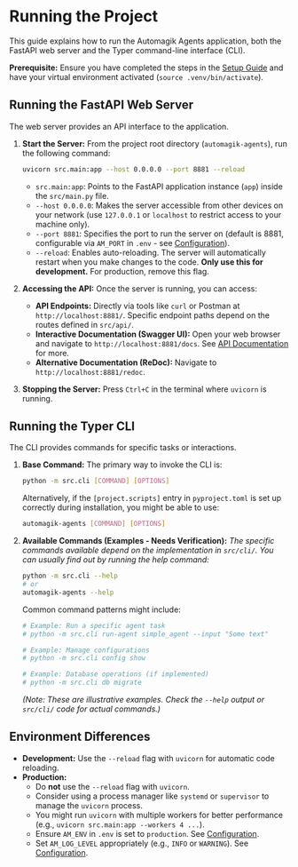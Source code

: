 # Running the Project

This guide explains how to run the Automagik Agents application, both the FastAPI web server and the Typer command-line interface (CLI).

**Prerequisite:** Ensure you have completed the steps in the [Setup Guide](./setup.md) and have your virtual environment activated (`source .venv/bin/activate`).

## Running the FastAPI Web Server

The web server provides an API interface to the application.

1.  **Start the Server:**
    From the project root directory (`automagik-agents`), run the following command:
    ```bash
    uvicorn src.main:app --host 0.0.0.0 --port 8881 --reload
    ```
    *   `src.main:app`: Points to the FastAPI application instance (`app`) inside the `src/main.py` file.
    *   `--host 0.0.0.0`: Makes the server accessible from other devices on your network (use `127.0.0.1` or `localhost` to restrict access to your machine only).
    *   `--port 8881`: Specifies the port to run the server on (default is 8881, configurable via `AM_PORT` in `.env` - see [Configuration](./configuration.md)).
    *   `--reload`: Enables auto-reloading. The server will automatically restart when you make changes to the code. **Only use this for development.** For production, remove this flag.

2.  **Accessing the API:**
    Once the server is running, you can access:
    *   **API Endpoints:** Directly via tools like `curl` or Postman at `http://localhost:8881/`. Specific endpoint paths depend on the routes defined in `src/api/`.
    *   **Interactive Documentation (Swagger UI):** Open your web browser and navigate to `http://localhost:8881/docs`. See [API Documentation](./api.md) for more.
    *   **Alternative Documentation (ReDoc):** Navigate to `http://localhost:8881/redoc`.

3.  **Stopping the Server:**
    Press `Ctrl+C` in the terminal where `uvicorn` is running.

## Running the Typer CLI

The CLI provides commands for specific tasks or interactions.

1.  **Base Command:**
    The primary way to invoke the CLI is:
    ```bash
    python -m src.cli [COMMAND] [OPTIONS]
    ```
    Alternatively, if the `[project.scripts]` entry in `pyproject.toml` is set up correctly during installation, you might be able to use:
    ```bash
    automagik-agents [COMMAND] [OPTIONS]
    ```

2.  **Available Commands (Examples - Needs Verification):**
    *The specific commands available depend on the implementation in `src/cli/`. You can usually find out by running the help command:* 
    ```bash
    python -m src.cli --help
    # or
    automagik-agents --help
    ```
    Common command patterns might include:
    ```bash
    # Example: Run a specific agent task
    # python -m src.cli run-agent simple_agent --input "Some text"
    
    # Example: Manage configurations
    # python -m src.cli config show
    
    # Example: Database operations (if implemented)
    # python -m src.cli db migrate
    ```
    *(Note: These are illustrative examples. Check the `--help` output or `src/cli/` code for actual commands.)*

## Environment Differences

*   **Development:** Use the `--reload` flag with `uvicorn` for automatic code reloading.
*   **Production:**
    *   Do **not** use the `--reload` flag with `uvicorn`.
    *   Consider using a process manager like `systemd` or `supervisor` to manage the `uvicorn` process.
    *   You might run `uvicorn` with multiple workers for better performance (e.g., `uvicorn src.main:app --workers 4 ...`).
    *   Ensure `AM_ENV` in `.env` is set to `production`. See [Configuration](./configuration.md).
    *   Set `AM_LOG_LEVEL` appropriately (e.g., `INFO` or `WARNING`). See [Configuration](./configuration.md). 